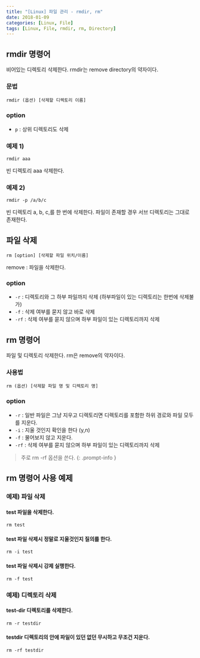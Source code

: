 ```yaml
---
title: "[Linux] 파일 관리 - rmdir, rm"
date: 2018-01-09
categories: [Linux, File]
tags: [Linux, File, rmdir, rm, Directory]
---
```


## rmdir 명령어
비어있는 디렉토리 삭제한다.
rmdir는 remove directory의 약자이다.

### 문법
```
rmdir (옵션) [삭제할 디렉토리 이름]
```

### option
- `p` : 상위 디렉토리도 삭제
### 예제 1)
```
rmdir aaa
```
빈 디렉토리 aaa 삭제한다.

### 예제 2)
```
rmdir -p /a/b/c
```
빈 디렉토리 a, b, c,를 한 번에 삭제한다.
파일이 존재할 경우 서브 디렉토리는 그대로 존재한다.


## 파일 삭제
```
rm [option] [삭제할 파일 위치/이름]
```
remove : 파일을 삭제한다.

### option
- `-r` : 디렉토리와 그 하부 파일까지 삭제 (하부파일이 있는 디렉토리는 한번에 삭제불가)
- `-f` : 삭제 여부를 묻지 않고 바로 삭제
- `-rf` : 삭제 여부를 묻지 않으며 하부 파일이 있는 디렉토리까지 삭제

## rm 명령어
파일 및 디렉토리 삭제한다.
rm은 remove의 약자이다.

### 사용법
```
rm (옵션) [삭제할 파일 명 및 디렉토리 명]
```

### option
- `-r` : 일반 파일은 그냥 지우고 디렉토리면 디렉토리를 포함한 하위 경로와 파일 모두를 지운다.
- `-i` : 지울 것인지 확인을 한다 (y,n)
- `-f` : 물어보지 않고 지운다.
- `-rf` : 삭제 여부를 묻지 않으며 하부 파일이 있는 디렉토리까지 삭제

> 주로 rm -rf 옵션을 쓴다.
{: .prompt-info }

## rm 명령어 사용 예제
### 예제) 파일 삭제
#### test 파일을 삭제한다.
```
rm test
```

#### test 파일 삭제시 정말로 지울것인지 질의를 한다.
```
rm -i test
```

#### test 파일 삭제시 강제 실행한다.
```
rm -f test
```

### 예제) 디렉토리 삭제
#### test-dir 디렉토리를 삭제한다.
```
rm -r testdir
```

#### testdir 디렉토리의 안에 파일이 있던 없던 무시하고 무조건 지운다.
```
rm -rf testdir
```